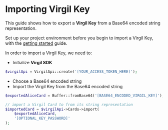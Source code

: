 # Importing Virgil Key

This guide shows how to export a **Virgil Key** from a Base64 encoded string representation.

Set up your project environment before you begin to import a Virgil Key, with the [getting started](https://github.com/VirgilSecurity/virgil-sdk-php/blob/docs-review/documentation/guides/configuration/client-configuration.md) guide.

In order to import a Virgil Key, we need to:

- Initialize **Virgil SDK**

```php
$virgilApi = VirgilApi::create('[YOUR_ACCESS_TOKEN_HERE]');
```

- Choose a Base64 encoded string
- Import the Virgil Key from the Base64 encoded string

```php
$exportedAliceCard = Buffer::fromBase64('[BASE64_ENCODED_VIRGIL_KEY]');

// import a Virgil Card to from its string representation
$importedCard = $virgilApi->Cards->import(
    $exportedAliceCard,
    '[OPTIONAL_KEY_PASSWORD]'
);
```
